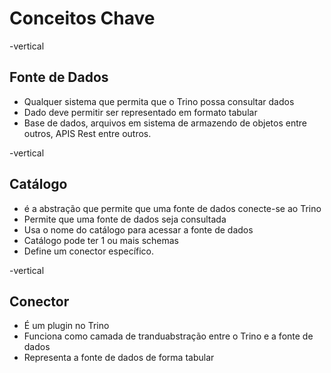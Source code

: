 # Conceitos Chave

-vertical

## Fonte de Dados

* Qualquer sistema que permita que o Trino possa consultar dados
* Dado deve permitir ser representado em formato tabular
* Base de dados, arquivos em sistema de armazendo de objetos entre outros, APIS Rest entre outros.

-vertical

## Cat&aacute;logo

* &eacute; a abstra&ccedil;&atilde;o que permite que uma fonte de dados conecte-se ao Trino
* Permite que uma fonte de dados seja consultada
* Usa o nome do cat&aacute;logo para acessar a fonte de dados
* Cat&aacute;logo pode ter 1 ou mais schemas
* Define um conector espec&iacute;fico.

-vertical

## Conector

* &Eacute; um plugin no Trino
* Funciona como camada de tranduabstra&ccedil;&atilde;o entre o Trino e a fonte de dados
* Representa a fonte de dados de forma tabular

 